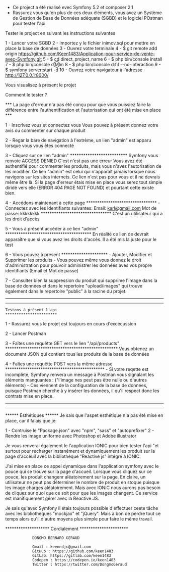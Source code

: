 - Ce project a été realisé evec Symfony 5.2 et composer 2.1
- Rassurez vous qu'en plus de ces deux éléments, vous avez un Système de Gestion de Base de Données adéquate (SGBD) et le logiciel POstman pour tester l'api

Tester le project en suivant les instructions suivantes


1 - Lancer votre SGBD
2 - Importez y le fichier inimov.sql pour mettre en place la base de données
3 - Ouvrez votre terminale
4 - $ git remote add origin https://github.com/Keen1483/Application-pour-service-de-vente-avec-Symfony.git
5 - $ cd direct_project_name
6 - $ php bin/console install
7 - $ php bin/console d:m:m
8 - $ php bin/console d:f:l --no-interaction
9 - $ symfony server:start -d
10 - Ouvrez votre navigateur à l'adresse http://127.0.0.1:8000/
 
Vous visualisez à présent le projet

Comment le tester ?

*** La page d'erreur n'a pas été conçu pour que vous puissiez faire la différence entre l'authentification et l'autorisation qui ont été mise en place ***

1 - Inscrivez vous et connectez vous
Vous pouvez à présent donnez votre avis ou commenter sur chaque produit

2 - Regar la bare de navigation à l'extrème, un lien "admin" est apparu lorsque vous vous êtes connecté

3 - Cliquez sur ce lien "admin"
    **************************
    Symfony vous renvoie ACCESS DENIED
    C'est n'est pas une erreur
    Vous avez été authentifié pour commenter les produits, mais vous n'avez l'autorisation de les modifier.
    Ce lien "admin" est celui qui n'apparaît jamais lorsque nous navigons sur les sites internets.
    Ce lien n'est pas pour vous et il ne devrais même être là.
    Si la page d'erreur étais mise en place vous serez tout simple diridé vers elle (ERROR 404 PAGE NOT FOUND) et pourtant cette existe bien.

4 - Accédons maintenant à cette page
    ********************************
    - Connectez avec les identifiants suivantes:
      Email: karl@gmail.com
      Mot de passe: kkkkkkkk
    ********************************
    C'est un utilisateur qui a les droit d'accès

5 - Vous à présent accéder à ce lien "admin"
    ***************************************
    En réalité ce lien de devrait apparaître que si vous avez les droits d'accès.
    Il a été mis là juste pour le test

6 - Vous pouvez à présent
    *********************
    - Ajouter, Modifier et Supprimer les produits
    - Vous pouvez même vous donnez le droit d'administration pour pouvoir administrer les données aves vos propre identifiants (Email et Mot de passe)

7 - Consulter bien la suppression du produit qui supprime l'image dans la base de données et dans le repertoire "upload/images" qui trouve également dans le repertoire "public" à la racine du projet.

******************************************
******************************************

    Testons à présent l'api
    ***********************
1 - Rassurez vous le projet est toujours en cours d'excécussion

2 - Lancer Postman

3 - Faîtes une requêtte GET vers le lien "/api/products"
    ***************************************************
    Vous obtenez un document JSON qui contient tous les produits de la base de données

4 - Faîtes une requêtte POST vers la même adresse
    *********************************************
    - Si votre reqette est incomplète, Symfony renvera un message à Postman vous signalant les éléments manquantes : ("l'image nes peut pas être nulle ou d'autres éléments)
    - Ces viennent de la configuration de la base de données, puisque Postman cherche à y insérer les données, il qu'il respect donc les contrats mise en place.

*****************************************************
*****************************************************

****** Esthétiques ******
Je sais que l'aspet esthétique n'a pas été mise en place, car il falais que je:

1 - Contruise le "Package.json" avec "npm", "sass" et "autoprefixer"
2 - Rendre les image uniforme avec Photoshop et Adobe illustrator

Je vous renverai également le l'application IONIC pour bien tester l'api "et surtout pour recharger instanément et dynamiquement les produit sur la page d'acceuil avec la bibliothèque "Reactive js" intégré à IONIC.

J'ai mise en place ce appel dynamique dans l'application symfony avec le pouce qui se trouve sur la page d'accueil. Lorsque vous cliquez sur ce pouce, les produit changenr aléatoirement sur la page. En claire, un utilisateur ne peut pas déterminer le nombre de produit en stoque puisque les image charges aléatoirement.
Mais avec IONIC nous aurons pas besoin de cliquez sur quoi que ce soit pour que les images changent. Ce service est manifiquement gérer avec la Reactive JS.

Je sais qu'avec Symfony il étais toujours possible d'éffectuer ceete tâche avec les bibliothèques "mockjax" et "jQuery". Mais à bon de perdre tout ce temps alors qu'il d'autre moyens plus simple pour faire le même travail.


******************** Cordialement **********************

                DONGMO BERNARD GERAUD

                Gmail : keenndjc@gmail.com
                GitHub : https://github.com/keen1483
                GitLab: https://gitlab.com/keen1483
                Codepen : https://codepen.io/keen1483
                Twitter : https://twitter.com/DongmoGeraud

